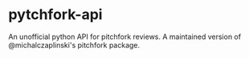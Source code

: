# pytchfork-api
An unofficial python API for pitchfork reviews. A maintained version of @michalczaplinski's pitchfork package.
